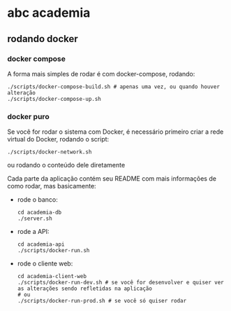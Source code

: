 # abc academia

## rodando docker

### docker compose

A forma mais simples de rodar é com docker-compose, rodando:

```shell
./scripts/docker-compose-build.sh # apenas uma vez, ou quando houver alteração
./scripts/docker-compose-up.sh
```

### docker puro
Se você for rodar o sistema com Docker, é necessário primeiro criar a rede virtual do Docker, rodando o script:

```shell
./scripts/docker-network.sh
```

ou rodando o conteúdo dele diretamente

Cada parte da aplicação contém seu README com mais informações de como rodar, mas basicamente:

- rode o banco:

  ```shell
  cd academia-db
  ./server.sh
  ```

- rode a API:

  ```shell
  cd academia-api
  ./scripts/docker-run.sh
  ```

- rode o cliente web:
  ```shell
  cd academia-client-web
  ./scripts/docker-run-dev.sh # se você for desenvolver e quiser ver as alterações sendo refletidas na aplicação
  # ou
  ./scripts/docker-run-prod.sh # se você só quiser rodar
  ```

